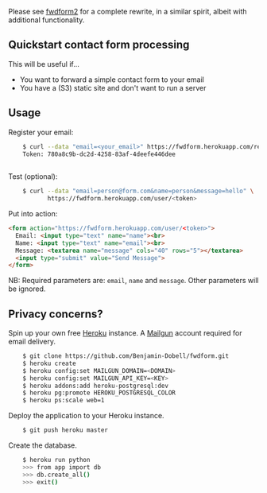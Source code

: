 Please see [fwdform2](https://github.com/glassechidna/fwdform2) for a complete rewrite, in a similar spirit, albeit with additional functionality.

Quickstart contact form processing
----------------------------------

This will be useful if...

* You want to forward a simple contact form to your email
* You have a (S3) static site and don't want to run a server

Usage
-----

Register your email:

```bash
    $ curl --data "email=<your_email>" https://fwdform.herokuapp.com/register
    Token: 780a8c9b-dc2d-4258-83af-4deefe446dee
    
```

Test (optional):

```bash
    $ curl --data "email=person@form.com&name=person&message=hello" \
           https://fwdform.herokuapp.com/user/<token>
```

Put into action:

```html
<form action="https://fwdform.herokuapp.com/user/<token>">
  Email: <input type="text" name="name"><br>
  Name: <input type="text" name="email"><br>
  Message: <textarea name="message" cols="40" rows="5"></textarea>
  <input type="submit" value="Send Message">
</form> 
```

NB: Required parameters are: `email`, `name` and `message`. Other parameters will be ignored.

Privacy concerns?
-----------------

Spin up your own free [Heroku](http://www.heroku.com) instance. A [Mailgun](http://mailgun.com) account required for email delivery.

```bash
    $ git clone https://github.com/Benjamin-Dobell/fwdform.git
    $ heroku create
    $ heroku config:set MAILGUN_DOMAIN=<DOMAIN>
    $ heroku config:set MAILGUN_API_KEY=<KEY>
    $ heroku addons:add heroku-postgresql:dev
    $ heroku pg:promote HEROKU_POSTGRESQL_COLOR
    $ heroku ps:scale web=1
```

Deploy the application to your Heroku instance.

```bash
    $ git push heroku master
```

Create the database.

```bash
    $ heroku run python
    >>> from app import db
    >>> db.create_all()
    >>> exit()
```

